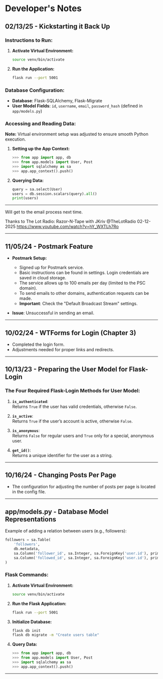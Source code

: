 # Developer's Notes

## 02/13/25 - Kickstarting it Back Up

### Instructions to Run:

1. **Activate Virtual Environment:**
   ```bash
   source venv/bin/activate
   ```

2. **Run the Application:**
   ```bash
   flask run --port 5001
   ```

### Database Configuration:

- **Database**: Flask-SQLAlchemy, Flask-Migrate  
- **User Model Fields**: `id`, `username`, `email`, `password_hash` (defined in `app/models.py`)

### Accessing and Reading Data:

**Note:** Virtual environment setup was adjusted to ensure smooth Python execution.

1. **Setting up the App Context:**
   ```python
   >>> from app import app, db
   >>> from app.models import User, Post
   >>> import sqlalchemy as sa
   >>> app.app_context().push()
   ```

2. **Querying Data:**
   ```python
   query = sa.select(User)
   users = db.session.scalars(query).all()
   print(users)
   ```

---

Will get to the email process next time.

Thanks to The Lot Radio: 
Razor-N-Tape with JKriv @TheLotRadio 02-12-2025
https://www.youtube.com/watch?v=hY_WXTLh7Ro

---

## 11/05/24 - Postmark Feature

- **Postmark Setup:**
   - Signed up for Postmark service.
   - Basic instructions can be found in settings. Login credentials are saved in cloud storage.
   - The service allows up to 100 emails per day (limited to the PSC domain).
   - To send emails to other domains, authentication requests can be made.
   - **Important**: Check the "Default Broadcast Stream" settings.

- **Issue**: Unsuccessful in sending an email.

---

## 10/02/24 - WTForms for Login (Chapter 3)

- Completed the login form.
- Adjustments needed for proper links and redirects.

---

## 10/13/23 - Preparing the User Model for Flask-Login

### The Four Required Flask-Login Methods for User Model:

1. **`is_authenticated`**:  
   Returns `True` if the user has valid credentials, otherwise `False`.

2. **`is_active`**:  
   Returns `True` if the user’s account is active, otherwise `False`.

3. **`is_anonymous`**:  
   Returns `False` for regular users and `True` only for a special, anonymous user.

4. **`get_id()`**:  
   Returns a unique identifier for the user as a string.

---

## 10/16/24 - Changing Posts Per Page

- The configuration for adjusting the number of posts per page is located in the config file.

---

## app/models.py - Database Model Representations

Example of adding a relation between users (e.g., followers):

```python
followers = sa.Table(
    'followers',
    db.metadata,
    sa.Column('follower_id', sa.Integer, sa.ForeignKey('user.id'), primary_key=True),
    sa.Column('followed_id', sa.Integer, sa.ForeignKey('user.id'), primary_key=True)
)
```

### Flask Commands:

1. **Activate Virtual Environment:**
   ```bash
   source venv/bin/activate
   ```

2. **Run the Flask Application:**
   ```bash
   flask run --port 5001
   ```

3. **Initialize Database:**
   ```bash
   flask db init
   flask db migrate -m "Create users table"
   ```

4. **Query Data:**
   ```python
   >>> from app import app, db
   >>> from app.models import User, Post
   >>> import sqlalchemy as sa
   >>> app.app_context().push()
   ```

---